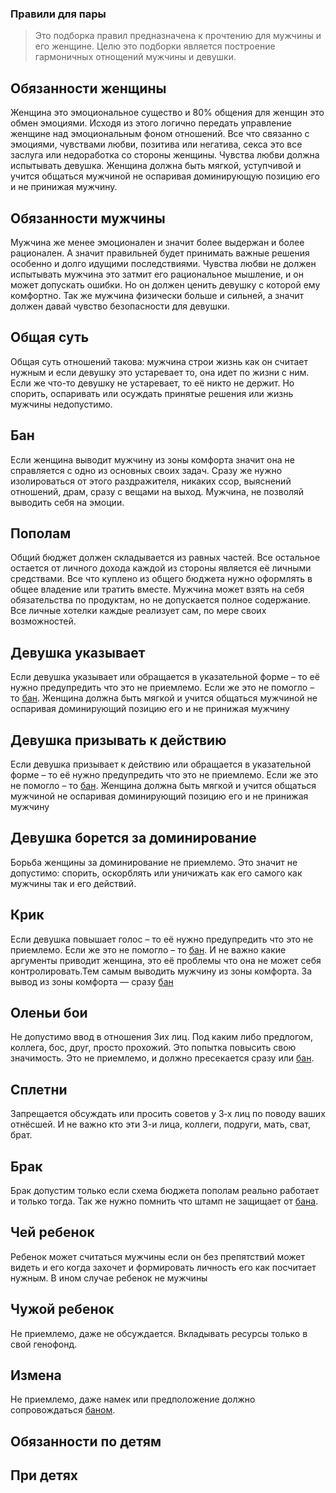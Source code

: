 ### Правили для пары

> Это подборка правил предназначена к прочтению для мужчины и его женщине.
> Целю это подборки является построение гармоничных отнощений мужчины и девушки.

## Обязанности женщины
Женщина это эмоциональное существо и 80% общения для женщин это обмен эмоциями. Исходя из этого логично передать управление женщине над эмоциональным фоном отношений.
Все что связанно с эмоциями, чувствами любви, позитива или негатива, секса это все заслуга или недоработка со стороны женщины.
Чувства любви должна испытывать девушка.
Женщина должна быть мягкой, уступчивой и учится общаться мужчиной не оспаривая доминирующую позицию его и не принижая мужчину.

## Обязанности мужчины
Мужчина же менее эмоционален и значит более выдержан и более рационален. А значит правильней будет принимать важные решения особенно и долго идущими последствиями.
Чувства любви не должен испытывать мужчина это затмит его рациональное мышление, и он может допускать ошибки. Но он должен ценить девушку с которой ему комфортно.
Так же мужчина физически больше и сильней, а значит должен давай чувство безопасности для девушки.

## Общая суть
Общая суть отношений такова: мужчина строи жизнь как он считает нужным и если девушку это устаревает то, она идет по жизни с ним. Если же что-то девушку не устаревает, то её никто не держит. Но спорить, оспаривать или осуждать принятые решения или жизнь мужчины недопустимо.

## Бан
Если женщина выводит мужчину из зоны комфорта значит она не справляется с одно из основных своих задач. Сразу же нужно изолироваться от этого раздражителя, никаких ссор, выяснений отношений, драм, сразу с вещами на выход. Мужчина, не позволяй выводить себя на эмоции.

## Пополам
Общий бюджет должен складывается из равных частей. Все остальное остается от личного дохода каждой из стороны является её личными средствами.
Все что куплено из общего бюджета нужно оформлять в общее владение или тратить вместе. Мужчина может взять на себя обязательства по продуктам, но не допускается полное содержание. Все личные хотелки каждые реализует сам, по мере своих возможностей.

## Девушка указывает
Если девушка указывает или обращается в указательной форме – то её нужно предупредить что это не приемлемо. Если же это не помогло – то [бан](https://github.com/MEN-RULES/dictionary/blob/master/ru/%D0%91%D0%B0%D0%BD.md "Что такое бан в отношениях"). Женщина должна быть мягкой и учится общаться мужчиной не оспаривая доминирующий позицию его и не принижая мужчину

## Девушка призывать к действию
Если девушка призывает к действию или обращается в указательной форме – то её нужно предупредить что это не приемлемо. Если же это не помогло – то [бан](https://github.com/MEN-RULES/dictionary/blob/master/ru/%D0%91%D0%B0%D0%BD.md "Что такое бан в отношениях"). Женщина должна быть мягкой и учится общаться мужчиной не оспаривая доминирующий позицию его и не принижая мужчину

## Девушка борется за доминирование
Борьба женщины за доминирование не приемлемо. Это значит не допустимо: спорить, оскорблять или уничижать как его самого как мужчины так и его действий.

## Крик
Если девушка повышает голос – то её нужно предупредить что это не приемлемо. Если же это не помогло – то [бан](https://github.com/MEN-RULES/dictionary/blob/master/ru/%D0%91%D0%B0%D0%BD.md "Что такое бан в отношениях"). И не важно какие аргументы приводит женщина, это её проблемы что она не может себя контролировать.Тем самым выводить мужчину из зоны комфорта. За вывод из зоны комфорта — сразу [бан](https://github.com/MEN-RULES/dictionary/blob/master/ru/%D0%91%D0%B0%D0%BD.md "Что такое бан в отношениях")

## Оленьи бои
Не допустимо ввод в отношения 3их лиц. Под каким либо предлогом, коллега, бос, друг, просто прохожий. Это попытка повысить свою значимость. Это не приемлемо, и должно пресекается сразу или [бан](https://github.com/MEN-RULES/dictionary/blob/master/ru/%D0%91%D0%B0%D0%BD.md "Что такое бан в отношениях").

## Сплетни
Запрещается обсуждать или просить советов у 3‑х лиц по поводу ваших отнёсшей. И не важно кто эти 3-и лица, коллеги, подруги, мать, сват, брат.

## Брак
Брак допустим только если схема бюджета пополам реально работает и только тогда. Так же нужно помнить что штамп не защищает от [бана](https://github.com/MEN-RULES/dictionary/blob/master/ru/%D0%91%D0%B0%D0%BD.md "Что такое бан в отношениях").

## Чей ребенок
Ребенок может считаться мужчины если он без препятствий может видеть и его когда захочет и формировать личность его как посчитает нужным. В ином случае ребенок не мужчины

## Чужой ребенок 
Не приемлемо, даже не обсуждается. Вкладывать ресурсы только в свой генофонд.

## Измена
Не приемлемо, даже намек или предположение должно сопровождаться [баном](https://github.com/MEN-RULES/dictionary/blob/master/ru/%D0%91%D0%B0%D0%BD.md "Что такое бан в отношениях").

## Обязанности по детям

## При детях
